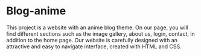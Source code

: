 # Blog-anime
This project is a website with an anime blog theme. On our page, you will find different sections such as the image gallery, about us, login, contact, in addition to the home page. Our website is carefully designed with an attractive and easy to navigate interface, created with HTML and CSS.